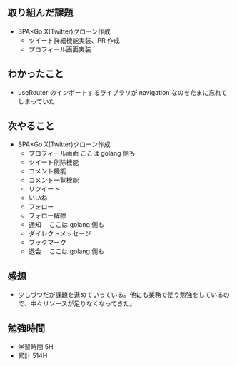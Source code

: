 ## 取り組んだ課題

- SPA×Go X(Twitter)クローン作成
  - ツイート詳細機能実装、PR 作成
  - プロフィール画面実装

## わかったこと

- useRouter のインポートするライブラリが navigation なのをたまに忘れてしまっていた

## 次やること

- SPA×Go X(Twitter)クローン作成
  - プロフィール画面 ここは golang 側も
  - ツイート削除機能
  - コメント機能
  - コメント一覧機能
  - リツイート
  - いいね
  - フォロー
  - フォロー解除
  - 通知　 ここは golang 側も
  - ダイレクトメッセージ
  - ブックマーク
  - 退会　 ここは golang 側も

## 感想

- 少しづつだが課題を進めていっている。他にも業務で使う勉強をしているので、中々リソースが足りなくなってきた。

## 勉強時間

- 学習時間 5H
- 累計 514H
